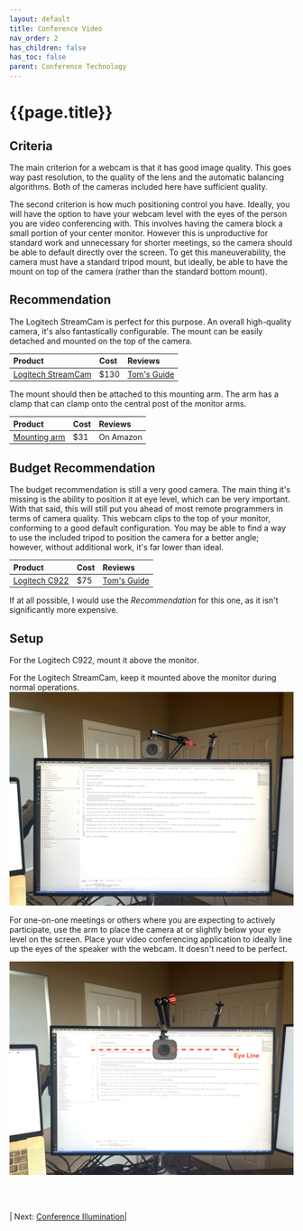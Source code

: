 ```yaml
---
layout: default
title: Conference Video
nav_order: 2
has_children: false
has_toc: false
parent: Conference Technology
---
```

# {{page.title}}

## Criteria

The main criterion for a webcam is that it has good image quality. This goes way past resolution, to the quality of the lens and the automatic balancing algorithms. Both of the cameras included here have sufficient quality.

The second criterion is how much positioning control you have. Ideally, you will have the option to have your webcam level with the eyes of the person you are video conferencing with. This involves having the camera block a small portion of your center monitor. However this is unproductive for standard work and unnecessary for shorter meetings, so the camera should be able to default directly over the screen. To get this maneuverability, the camera must have a standard tripod mount, but ideally, be able to have the mount on top of the camera (rather than the standard bottom mount).

## Recommendation

The Logitech StreamCam is perfect for this purpose. An overall high-quality camera, it's also fantastically configurable. The mount can be easily detached and mounted on the top of the camera.

|Product| Cost | Reviews |
|:------|:-----|:-----|
|[Logitech StreamCam](https://www.amazon.com/Logitech-Streamcam-Streaming-YouTube-Graphite/dp/B07TZT4Q89/) | $130 | [Tom's Guide](https://www.tomsguide.com/reviews/logitech-streamcam) |

The mount should then be attached to this mounting arm. The arm has a clamp that can clamp onto the central post of the monitor arms.

|Product| Cost | Reviews |
|:------|:-----|:-----|
|[Mounting arm](https://www.amazon.com/gp/product/B08BNCWSRS) | $31 | On Amazon |


## Budget Recommendation

The budget recommendation is still a very good camera. The main thing it's missing is the ability to position it at eye level, which can be very important. With that said, this will still put you ahead of most remote programmers in terms of camera quality. This webcam clips to the top of your monitor, conforming to a good default configuration. You may be able to find a way to use the included tripod to position the camera for a better angle; however, without additional work, it's far lower than ideal.

|Product| Cost | Reviews |
|:------|:-----|:-----|
|[Logitech C922](https://www.amazon.com/Logitech-Stream-Streaming-Recording-Included/dp/B01MTTMPKT) | $75 | [Tom's Guide](https://www.tomsguide.com/reviews/logitech-c922-pro-webcam) |

If at all possible, I would use the _Recommendation_ for this one, as it isn't significantly more expensive.

## Setup

For the Logitech C922, mount it above the monitor. 

For the Logitech StreamCam, keep it mounted above the monitor during normal operations.
![Logitech StreamCam above the monitor](../assets/webcam-above.jpg)

For one-on-one meetings or others where you are expecting to actively participate, use the arm to place the camera at or slightly below your eye level on the screen. Place your video conferencing application to ideally line up the eyes of the speaker with the webcam. It doesn't need to be perfect.

![Logitech StreamCam over the monitor at eye level](../assets/webcam-over.jpg)

<br><br>

| Next: [Conference Illumination](illumination)|